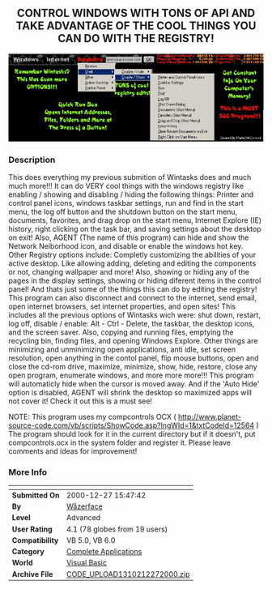 ﻿<div align="center">

## CONTROL WINDOWS WITH TONS OF API AND TAKE ADVANTAGE OF THE COOL THINGS YOU CAN DO WITH THE REGISTRY\!

<img src="PIC200012271649513081.jpg">
</div>

### Description

This does everything my previous submition of Wintasks does and much much more!!! It can do VERY cool things with the windows registry like enabling / showing and disabling / hiding the following things: Printer and control panel icons, windows taskbar settings, run and find in the start menu, the log off button and the shutdown button on the start menu, documents, favorites, and drag drop on the start menu, Internet Explore (IE) history, right clicking on the task bar, and saving settings about the desktop on exit! Also, AGENT (The name of this program) can hide and show the Network Neiborhood icon, and disable or enable the windows hot key. Other Registry options include: Completly customizing the abilities of your active desktop. Like allowing adding, deleting and editing the components or not, changing wallpaper and more! Also, showing or hiding any of the pages in the display settings, showing or hiding diferent items in the control panel! And thats just some of the things this can do by editing the registry! This program can also disconnect and connect to the internet, send email, open internet browsers, set internet properties, and open sites! This includes all the previous options of Wintasks wich were: shut down, restart, log off, disable / enable: Alt - Ctrl - Delete, the taskbar, the desktop icons, and the screen saver. Also, copying and running files, emptying the recycling bin, finding files, and opening Windows Explore. Other things are minimizing and unminimizing open applications, anti idle, set screen resolution, open anything in the contol panel, flip mouse buttons, open and close the cd-rom drive, maximize, minimize, show, hide, restore, close any open program, enumerate windows, and more more more!!! This program will automaticly hide when the cursor is moved away. And if the 'Auto Hide' option is disabled, AGENT will shrink the desktop so maximized apps will not cover it! Check it out this is a must see!

NOTE: This program uses my compcontrols OCX ( http://www.planet-source-code.com/vb/scripts/ShowCode.asp?lngWId=1&txtCodeId=12564 ) The program should look for it in the current directory but if it doesn't, put compcontrols.ocx in the system folder and register it. Please leave comments and ideas for improvement!
 
### More Info
 


<span>             |<span>
---                |---
**Submitted On**   |2000-12-27 15:47:42
**By**             |[Wåzerface](https://github.com/Planet-Source-Code/PSCIndex/blob/master/ByAuthor/w-zerface.md)
**Level**          |Advanced
**User Rating**    |4.1 (78 globes from 19 users)
**Compatibility**  |VB 5\.0, VB 6\.0
**Category**       |[Complete Applications](https://github.com/Planet-Source-Code/PSCIndex/blob/master/ByCategory/complete-applications__1-27.md)
**World**          |[Visual Basic](https://github.com/Planet-Source-Code/PSCIndex/blob/master/ByWorld/visual-basic.md)
**Archive File**   |[CODE\_UPLOAD1310212272000\.zip](https://github.com/Planet-Source-Code/w-zerface-control-windows-with-tons-of-api-and-take-advantage-of-the-cool-things-you-can-d__1-13910/archive/master.zip)








